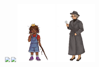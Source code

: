 
<img src="./OpheliaSprite.png" width="25%">
<img src="./ghost.png" width="25%">
<img src="./Julie_Sprite.png" width="25%">
<img src="./detective.png" width="25%">
